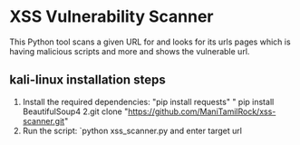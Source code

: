 # XSS Vulnerability Scanner
This Python tool scans a given URL for and looks for its urls pages which is having malicious scripts and more and shows the vulnerable url.

## kali-linux installation steps
1. Install the required dependencies:
"pip install requests"
" pip install BeautifulSoup4
2.git clone "https://github.com/ManiTamilRock/xss-scanner.git"
3. Run the script: `python xss_scanner.py and enter target url


